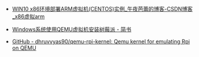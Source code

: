 - [WIN10 x86环境部署ARM虚拟机(CENTOS)实例_午夜芭蕾的博客-CSDN博客_x86虚拟arm](https://blog.csdn.net/weixin_44265105/article/details/117704631)

- [Windows系统使用QEMU虚拟机安装树莓派 - 简书](https://www.jianshu.com/p/6f9a19ca0dbe)

- [GitHub - dhruvvyas90/qemu-rpi-kernel: Qemu kernel for emulating Rpi on QEMU](https://github.com/dhruvvyas90/qemu-rpi-kernel)
